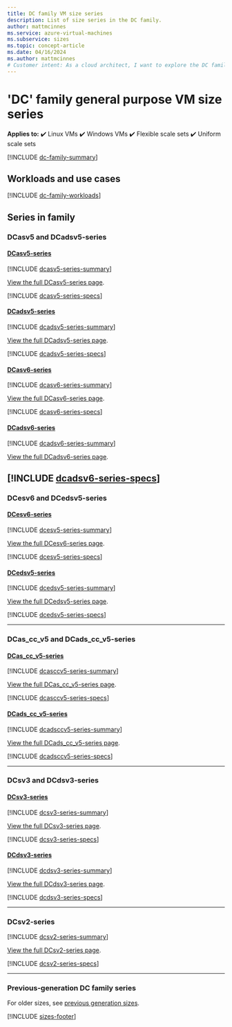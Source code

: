 ```yaml
---
title: DC family VM size series 
description: List of size series in the DC family.
author: mattmcinnes
ms.service: azure-virtual-machines
ms.subservice: sizes
ms.topic: concept-article
ms.date: 04/16/2024
ms.author: mattmcinnes
# Customer intent: As a cloud architect, I want to explore the DC family VM size series and their specifications, so that I can choose the most suitable virtual machine types for my projects based on workload requirements.
---
```


# 'DC' family general purpose VM size series

**Applies to:** :heavy_check_mark: Linux VMs :heavy_check_mark: Windows VMs :heavy_check_mark: Flexible scale sets :heavy_check_mark: Uniform scale sets

[!INCLUDE [dc-family-summary](./includes/dc-family-summary.md)]

## Workloads and use cases

[!INCLUDE [dc-family-workloads](./includes/dc-family-workloads.md)]

## Series in family

### DCasv5 and DCadsv5-series
#### [DCasv5-series](#tab/dcasv5)
[!INCLUDE [dcasv5-series-summary](./includes/dcasv5-series-summary.md)]

[View the full DCasv5-series page](./dcasv5-series.md).

[!INCLUDE [dcasv5-series-specs](./includes/dcasv5-series-specs.md)]

#### [DCadsv5-series](#tab/dcadsv5)
[!INCLUDE [dcadsv5-series-summary](./includes/dcadsv5-series-summary.md)]

[View the full DCadsv5-series page](./dcadsv5-series.md).

[!INCLUDE [dcadsv5-series-specs](./includes/dcadsv5-series-specs.md)]

#### [DCasv6-series](#tab/dcasv6)
[!INCLUDE [dcasv6-series-summary](./includes/dcasv6-series-summary.md)]

[View the full DCasv6-series page](./dcasv6-series.md).

[!INCLUDE [dcasv6-series-specs](./includes/dcasv6-series-specs.md)]

#### [DCadsv6-series](#tab/dcadsv6)
[!INCLUDE [dcadsv6-series-summary](./includes/dcadsv6-series-summary.md)]

[View the full DCadsv6-series page](./dcadsv6-series.md).

[!INCLUDE [dcadsv6-series-specs](./includes/dcadsv6-series-specs.md)]
---
### DCesv6 and DCedsv5-series
#### [DCesv6-series](#tab/dcesv6)
[!INCLUDE [dcesv5-series-summary](./includes/dcesv5-series-summary.md)]

[View the full DCesv6-series page](./dcesv6-series.md).

[!INCLUDE [dcesv5-series-specs](./includes/dcesv5-series-specs.md)]

#### [DCedsv5-series](#tab/dcedsv5)
[!INCLUDE [dcedsv5-series-summary](./includes/dcedsv5-series-summary.md)]

[View the full DCedsv5-series page](./dcedsv5-series.md).

[!INCLUDE [dcedsv5-series-specs](./includes/dcedsv5-series-specs.md)]

---
### DCas_cc_v5 and DCads_cc_v5-series
#### [DCas_cc_v5-series](#tab/dcasccv5)
[!INCLUDE [dcasccv5-series-summary](./includes/dcasccv5-series-summary.md)]

[View the full DCas_cc_v5-series page](./dcasccv5-series.md).

[!INCLUDE [dcasccv5-series-specs](./includes/dcasccv5-series-specs.md)]

#### [DCads_cc_v5-series](#tab/dcadsccv5)
[!INCLUDE [dcadsccv5-series-summary](./includes/dcadsccv5-series-summary.md)]

[View the full DCads_cc_v5-series page](./dcadsccv5-series.md).

[!INCLUDE [dcadsccv5-series-specs](./includes/dcadsccv5-series-specs.md)]

---
### DCsv3 and DCdsv3-series
#### [DCsv3-series](#tab/dcsv3)
[!INCLUDE [dcsv3-series-summary](./includes/dcsv3-series-summary.md)]

[View the full DCsv3-series page](./dcsv3-series.md).

[!INCLUDE [dcsv3-series-specs](./includes/dcsv3-series-specs.md)]

#### [DCdsv3-series](#tab/dcdsv3)
[!INCLUDE [dcdsv3-series-summary](./includes/dcdsv3-series-summary.md)]

[View the full DCdsv3-series page](./dcdsv3-series.md).

[!INCLUDE [dcdsv3-series-specs](./includes/dcdsv3-series-specs.md)]

---
### DCsv2-series
[!INCLUDE [dcsv2-series-summary](./includes/dcsv2-series-summary.md)]

[View the full DCsv2-series page](./dcsv2-series.md).

[!INCLUDE [dcsv2-series-specs](./includes/dcsv2-series-specs.md)]



---
### Previous-generation DC family series
For older sizes, see [previous generation sizes](../previous-gen-sizes-list.md#general-purpose-previous-gen-sizes).

[!INCLUDE [sizes-footer](../includes/sizes-footer.md)]
